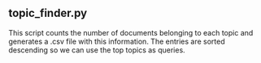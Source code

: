 ## topic_finder.py

This script counts the number of documents belonging to each topic and generates a .csv file with this information. The entries are sorted descending so we can use the top topics as queries.
